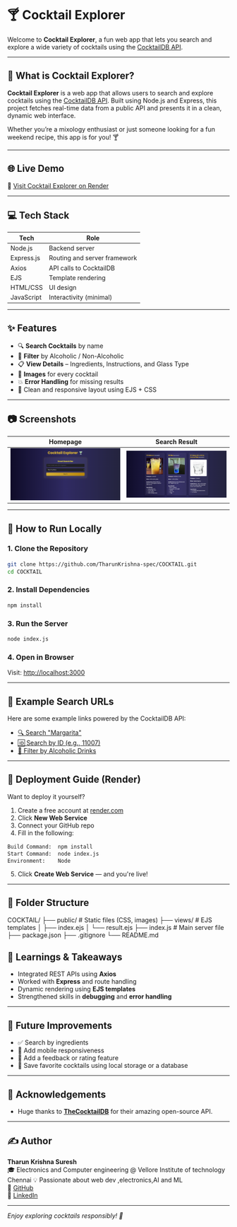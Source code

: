 # 🍸 Cocktail Explorer

Welcome to **Cocktail Explorer**, a fun web app that lets you search and explore a wide variety of cocktails using the [CocktailDB API](https://www.thecocktaildb.com/).

---
## 🧠 What is Cocktail Explorer?

**Cocktail Explorer** is a web app that allows users to search and explore cocktails using the [CocktailDB API](https://www.thecocktaildb.com/api.php). Built using Node.js and Express, this project fetches real-time data from a public API and presents it in a clean, dynamic web interface.

Whether you’re a mixology enthusiast or just someone looking for a fun weekend recipe, this app is for you! 🍸

---
## 🌐 Live Demo

🔗 [Visit Cocktail Explorer on Render](https://cocktail-receipe.onrender.com) <!-- Replace with your actual link after deployment -->

---

## 💻 Tech Stack

| Tech         | Role                          |
|--------------|-------------------------------|
| Node.js      | Backend server                |
| Express.js   | Routing and server framework  |
| Axios        | API calls to CocktailDB       |
| EJS          | Template rendering            |
| HTML/CSS     | UI design                     |
| JavaScript   | Interactivity (minimal)       |

---

## ✨ Features

- 🔍 **Search Cocktails** by name
- 🧪 **Filter** by Alcoholic / Non-Alcoholic
- 📋 **View Details** – Ingredients, Instructions, and Glass Type
- 📸 **Images** for every cocktail
- 💥 **Error Handling** for missing results
- 🎨 Clean and responsive layout using EJS + CSS

---

## 📷 Screenshots


| Homepage | Search Result |
|----------|----------------|
| ![Home](./screenshots/home.png) | ![Result](./screenshots/result.png) |

---
## 🚀 How to Run Locally

### 1. Clone the Repository

```bash
git clone https://github.com/TharunKrishna-spec/COCKTAIL.git
cd COCKTAIL
```

### 2. Install Dependencies

```bash
npm install
```

### 3. Run the Server

```bash
node index.js
```

### 4. Open in Browser

Visit: [http://localhost:3000](http://localhost:3000)

---

## 🧪 Example Search URLs

Here are some example links powered by the CocktailDB API:

- [🔍 Search "Margarita"](https://www.thecocktaildb.com/api/json/v1/1/search.php?s=margarita)
- [🆔 Search by ID (e.g., 11007)](https://www.thecocktaildb.com/api/json/v1/1/lookup.php?i=11007)
- [🍷 Filter by Alcoholic Drinks](https://www.thecocktaildb.com/api/json/v1/1/filter.php?a=Alcoholic)

---



## 🚀 Deployment Guide (Render)

Want to deploy it yourself?

1. Create a free account at [render.com](https://render.com)
2. Click **New Web Service**
3. Connect your GitHub repo
4. Fill in the following:

```
Build Command:  npm install
Start Command:  node index.js
Environment:    Node
```

5. Click **Create Web Service** — and you're live!

---
## 📁 Folder Structure

COCKTAIL/
├── public/ # Static files (CSS, images)
├── views/ # EJS templates
│ ├── index.ejs
│ └── result.ejs
├── index.js # Main server file
├── package.json
├── .gitignore
└── README.md


## 🧠 Learnings & Takeaways

- Integrated REST APIs using **Axios**
- Worked with **Express** and route handling
- Dynamic rendering using **EJS templates**
- Strengthened skills in **debugging** and **error handling**

---

## 📌 Future Improvements

- ✅ Search by ingredients
- 📱 Add mobile responsiveness
- 💬 Add a feedback or rating feature
- 🎯 Save favorite cocktails using local storage or a database

---

## 🙌 Acknowledgements

- Huge thanks to **[TheCocktailDB](https://www.thecocktaildb.com/)** for their amazing open-source API.

---

## ✍️ Author

**Tharun Krishna Suresh**  
🎓 Electronics and Computer engineering @ Vellore Institute of technology Chennai
💡 Passionate about web dev ,electronics,AI and ML  
🔗 [GitHub](https://github.com/TharunKrishna-spec)  
🔗 [LinkedIn](https://www.linkedin.com/in/tharun-krishna-aa5580324/)

---


_Enjoy exploring cocktails responsibly! 🥂_